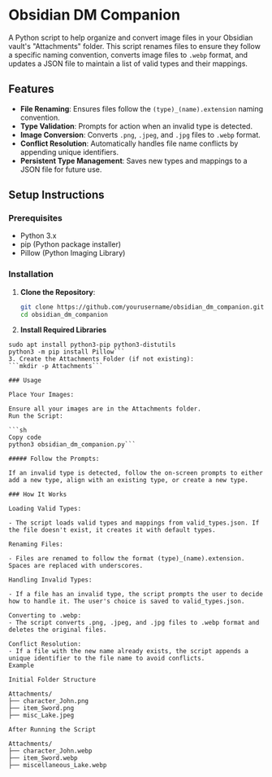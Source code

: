 # Obsidian DM Companion

A Python script to help organize and convert image files in your Obsidian vault's "Attachments" folder. This script renames files to ensure they follow a specific naming convention, converts image files to `.webp` format, and updates a JSON file to maintain a list of valid types and their mappings.

## Features

- **File Renaming**: Ensures files follow the `(type)_(name).extension` naming convention.
- **Type Validation**: Prompts for action when an invalid type is detected.
- **Image Conversion**: Converts `.png`, `.jpeg`, and `.jpg` files to `.webp` format.
- **Conflict Resolution**: Automatically handles file name conflicts by appending unique identifiers.
- **Persistent Type Management**: Saves new types and mappings to a JSON file for future use.

## Setup Instructions

### Prerequisites

- Python 3.x
- pip (Python package installer)
- Pillow (Python Imaging Library)

### Installation

1. **Clone the Repository**:
   ```sh
   git clone https://github.com/yourusername/obsidian_dm_companion.git
   cd obsidian_dm_companion
2. **Install Required Libraries**
```sudo apt update
sudo apt install python3-pip python3-distutils
python3 -m pip install Pillow```
3. Create the Attachments Folder (if not existing):
```mkdir -p Attachments```

### Usage

Place Your Images:

Ensure all your images are in the Attachments folder.
Run the Script:

```sh
Copy code
python3 obsidian_dm_companion.py```

##### Follow the Prompts:

If an invalid type is detected, follow the on-screen prompts to either add a new type, align with an existing type, or create a new type.

### How It Works

Loading Valid Types:

- The script loads valid types and mappings from valid_types.json. If the file doesn't exist, it creates it with default types.

Renaming Files:

- Files are renamed to follow the format (type)_(name).extension. Spaces are replaced with underscores.

Handling Invalid Types:

- If a file has an invalid type, the script prompts the user to decide how to handle it. The user's choice is saved to valid_types.json.

Converting to .webp:
- The script converts .png, .jpeg, and .jpg files to .webp format and deletes the original files.

Conflict Resolution:
- If a file with the new name already exists, the script appends a unique identifier to the file name to avoid conflicts.
Example

Initial Folder Structure

Attachments/
├── character_John.png
├── item_Sword.png
├── misc_Lake.jpeg

After Running the Script

Attachments/
├── character_John.webp
├── item_Sword.webp
├── miscellaneous_Lake.webp
